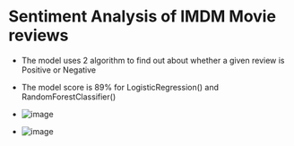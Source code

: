 # Sentiment Analysis of IMDM Movie reviews
* The model uses 2 algorithm to find out about whether a given review is Positive or Negative
* The model score is 89% for LogisticRegression() and RandomForestClassifier()

* ![image](https://github.com/fx818/Sentiment_Analysis/assets/115972402/8f85a6f6-561a-4a55-b651-3a1153f4a5b2)
* ![image](https://github.com/fx818/Sentiment_Analysis/assets/115972402/bbc905ee-dee9-4e63-a07e-d67c8b8494f3)

